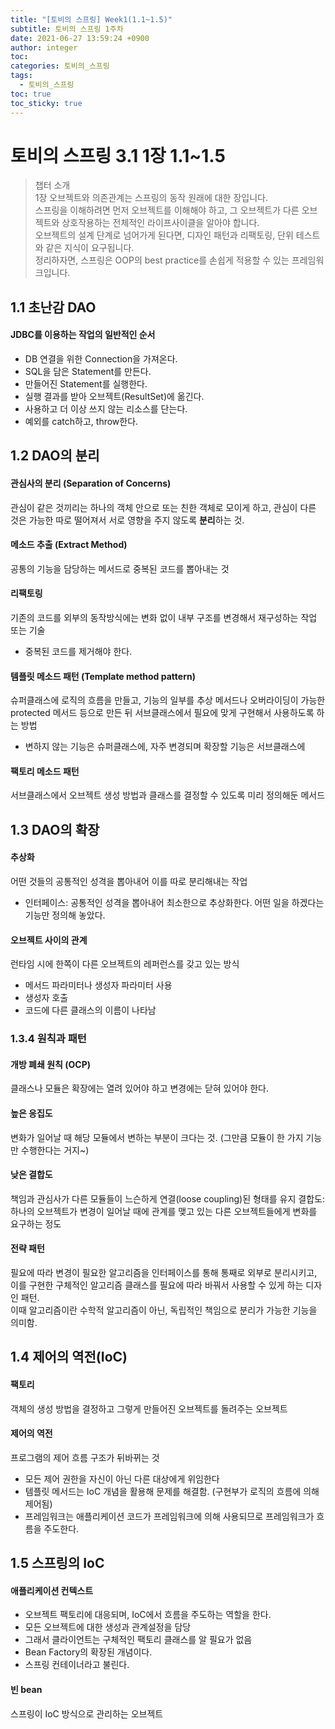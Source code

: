 ```yaml
---
title: "[토비의 스프링] Week1(1.1~1.5)"
subtitle: 토비의 스프링 1주차
date: 2021-06-27 13:59:24 +0900
author: integer
toc: 
categories: 토비의_스프링
tags:
  - 토비의_스프링
toc: true
toc_sticky: true
---
```


# 토비의 스프링 3.1 1장 1.1~1.5

> 챕터 소개  
> 1장 오브젝트와 의존관계는 스프링의 동작 원래에 대한 장입니다.  
> 스프링을 이해하려면 먼저 오브젝트를 이해해야 하고, 그 오브젝트가 다른 오브젝트와 상호작용하는 전체적인 라이프사이클을 알아야 합니다.  
> 오브젝트의 설계 단계로 넘어가게 된다면, 디자인 패턴과 리팩토링, 단위 테스트와 같은 지식이 요구됩니다.  
> 정리하자면, 스프링은 OOP의 best practice를 손쉽게 적용할 수 있는 프레임워크입니다.  



## 1.1 초난감 DAO

#### JDBC를 이용하는 작업의 일반적인 순서
- DB 연결을 위한 Connection을 가져온다.
- SQL을 담은 Statement를 만든다.
- 만들어진 Statement를 실행한다.
- 실행 결과를 받아 오브젝트(ResultSet)에 옮긴다.
- 사용하고 더 이상 쓰지 않는 리소스를 단는다.
- 예외를 catch하고, throw한다.


## 1.2 DAO의 분리  

#### 관심사의 분리 (Separation of Concerns)
관심이 같은 것끼리는 하나의 객체 안으로 또는 친한 객체로 모이게 하고, 관심이 다른 것은 가능한 따로 떨어져서 서로 영향을 주지 않도록 **분리**하는 것.

#### 메소드 추출 (Extract Method)
공통의 기능을 담당하는 메서드로 중복된 코드를 뽑아내는 것

#### 리팩토링
기존의 코드를 외부의 동작방식에는 변화 없이 내부 구조를 변경해서 재구성하는 작업 또는 기술
- 중복된 코드를 제거해야 한다.

#### 템플릿 메소드 패턴 (Template method pattern)
슈퍼클래스에 로직의 흐름을 만들고, 기능의 일부를 추상 메서드나 오버라이딩이 가능한 protected 메서드 등으로 만든 뒤 서브클래스에서 필요에 맞게 구현해서 사용하도록 하는 방법
- 변하지 않는 기능은 슈퍼클래스에, 자주 변경되며 확장할 기능은 서브클래스에

#### 팩토리 메소드 패턴 
서브클래스에서 오브젝트 생성 방법과 클래스를 결정할 수 있도록 미리 정의해둔 메서드

## 1.3 DAO의 확장

#### 추상화
어떤 것들의 공통적인 성격을 뽑아내어 이를 따로 분리해내는 작업
- 인터페이스: 공통적인 성격을 뽑아내어 최소한으로 추상화한다. 어떤 일을 하겠다는 기능만 정의해 놓았다.

#### 오브젝트 사이의 관계
런타임 시에 한쪽이 다른 오브젝트의 레퍼런스를 갖고 있는 방식
- 메서드 파라미터나 생성자 파라미터 사용
- 생성자 호출
- 코드에 다른 클래스의 이름이 나타남

### 1.3.4 원칙과 패턴
#### 개방 폐쇄 원칙 (OCP)
클래스나 모듈은 확장에는 열려 있어야 하고 변경에는 닫혀 있어야 한다.

#### 높은 응집도
변화가 일어날 때 해당 모듈에서 변하는 부분이 크다는 것. (그만큼 모듈이 한 가지 기능만 수행한다는 거지~)

#### 낮은 결합도
책임과 관심사가 다른 모듈들이 느슨하게 연결(loose coupling)된 형태를 유지
결합도: 하나의 오브젝트가 변경이 일어날 때에 관계를 맺고 있는 다른 오브젝트들에게 변화를 요구하는 정도

#### 전략 패턴
필요에 따라 변경이 필요한 알고리즘을 인터페이스를 통해 통째로 외부로 분리시키고, 이를 구현한 구체적인 알고리즘 클래스를 필요에 따라 바꿔서 사용할 수 있게 하는 디자인 패턴.  
이때 알고리즘이란 수학적 알고리즘이 아닌, 독립적인 책임으로 분리가 가능한 기능을 의미함.

## 1.4 제어의 역전(IoC)
#### 팩토리
객체의 생성 방법을 결정하고 그렇게 만들어진 오브젝트를 돌려주는 오브젝트

#### 제어의 역전
프로그램의 제어 흐름 구조가 뒤바뀌는 것
- 모든 제어 권한을 자신이 아닌 다른 대상에게 위임한다
- 템플릿 메서드는 IoC 개념을 활용해 문제를 해결함. (구현부가 로직의 흐름에 의해 제어됨)
- 프레임워크는 애플리케이션 코드가 프레임워크에 의해 사용되므로 프레임워크가 흐름을 주도한다.


## 1.5 스프링의 IoC

#### 애플리케이션 컨텍스트
- 오브젝트 팩토리에 대응되며, IoC에서 흐름을 주도하는 역할을 한다.
- 모든 오브젝트에 대한 생성과 관계설정을 담당
- 그래서 클라이언트는 구체적인 팩토리 클래스를 알 필요가 없음
- Bean Factory의 확장된 개념이다.
- 스프링 컨테이너라고 불린다. 

#### 빈 bean
스프링이 IoC 방식으로 관리하는 오브젝트
